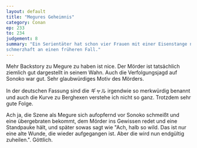 ```yaml
---
layout: default
title: "Megures Geheimnis"
category: Conan
ep: 233
to: 234
judgement: 8
summary: "Ein Serientäter hat schon vier Frauen mit einer Eisenstange niedergeschlagen. Die Vorfälle erinnern Kommissar Megure
schmerzhaft an einen früheren Fall."
---
```


Mehr Backstory zu Megure zu haben ist nice. Der Mörder ist tatsächlich ziemlich gut dargestellt in seinem Wahn. Auch die
Verfolgungsjagd auf Sonoko war gut. Sehr glaubwürdiges Motiv des Mörders.

In der deutschen Fassung sind die ギャル irgendwie so merkwürdig benannt und auch die Kurve zu Berghexen verstehe ich
nicht so ganz. Trotzdem sehr gute Folge.

Ach ja, die Szene als Megure sich aufopfernd vor Sonoko schmeißt und eine übergebraten bekommt, dem Mörder ins Gewissen
redet und eine Standpauke hält, und später sowas sagt wie "Ach, halb so wild. Das ist nur eine alte Wunde, die wieder
aufgegangen ist. Aber die wird nun endgültig zuheilen.". Göttlich.